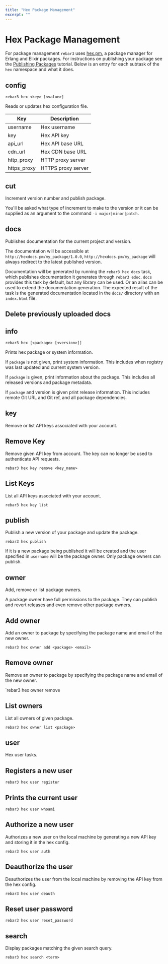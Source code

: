 ```yaml
---
title: "Hex Package Management"
excerpt: ""
---
```

#  Hex Package Management


For package management `rebar3` uses [hex.pm](http://hex.pm), a package manager for Erlang and Elixir packages. For instructions on publishing your package see the [Publishing Packages](doc:publishing-packages) tutorial. Below is an entry for each subtask of the `hex` namespace and what it does.

## config 

`rebar3 hex <key> [<value>]`

Reads or updates hex configuration file.

| Key         | Description        |
| ----------- | ------------------ |
| username    | Hex username       |
| key         | Hex API key        |
| api_url     | Hex API base URL   |
| cdn_url     | Hex CDN base URL   |
| http_proxy  | HTTP proxy server  |
| https_proxy | HTTPS proxy server |

## cut

Increment version number and publish package.



You'll be asked what type of increment to make to the version or it can be supplied as an argument to the command `-i major|minor|patch`.

## docs

Publishes documentation for the current project and version.



The documentation will be accessible at `http://hexdocs.pm/my_package/1.0.0`, `http://hexdocs.pm/my_package` will always redirect to the latest published version.



Documentation will be generated by running the `rebar3 hex docs` task, which publishes documentation it generates through `rebar3 edoc`. `docs` provides this task by default, but any library can be used. Or an alias can be used to extend the documentation generation. The expected result of the task is the generated documentation located in the `docs/` directory with an `index.html` file.



## Delete previously uploaded docs



## info 

`rebar3 hex [<package> [<version>]]`

Prints hex package or system information.



If `package` is not given, print system information. This includes when registry was last updated and current system version.



If `package` is given, print information about the package. This includes all released versions and package metadata.



If `package` and version is given print release information. This includes remote Git URL and Git ref, and all package dependencies.

## key

Remove or list API keys associated with your account.



## Remove Key



Remove given API key from account. The key can no longer be used to authenticate API requests.



`rebar3 hex key remove <key_name>`



## List Keys



List all API keys associated with your account.



`rebar3 hex key list`

## publish

Publish a new version of your package and update the package.



`rebar3 hex publish`



If it is a new package being published it will be created and the user specified in `username` will be the package owner. Only package owners can publish.



## owner

Add, remove or list package owners.



A package owner have full permissions to the package. They can publish and revert releases and even remove other package owners.



## Add owner



Add an owner to package by specifying the package name and email of the new owner.



`rebar3 hex owner add <package> <email>`



## Remove owner



Remove an owner to package by specifying the package name and email of the new owner.



`rebar3 hex owner remove <package> <email>



## List owners



List all owners of given package.



`rebar3 hex owner list <package>`

## user

Hex user tasks.



## Registers a new user



`rebar3 hex user register`



## Prints the current user



`rebar3 hex user whoami`



## Authorize a new user



Authorizes a new user on the local machine by generating a new API key and storing it in the hex config.



`rebar3 hex user auth`



## Deauthorize the user



Deauthorizes the user from the local machine by removing the API key from the hex config.



`rebar3 hex user deauth`



## Reset user password



`rebar3 hex user reset_password`

## search

Display packages matching the given search query.



`rebar3 hex search <term>`
